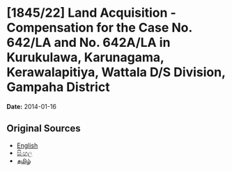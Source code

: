 # [1845/22] Land Acquisition - Compensation for the Case No. 642/LA and No. 642A/LA in Kurukulawa, Karunagama, Kerawalapitiya, Wattala D/S Division, Gampaha District

**Date:** 2014-01-16

## Original Sources

- [English](https://documents.gov.lk/view/extra-gazettes/2014/1/1845-22_E.pdf)
- [සිංහල](https://documents.gov.lk/view/extra-gazettes/2014/1/1845-22_S.pdf)
- [தமிழ்](https://documents.gov.lk/view/extra-gazettes/2014/1/1845-22_T.pdf)
